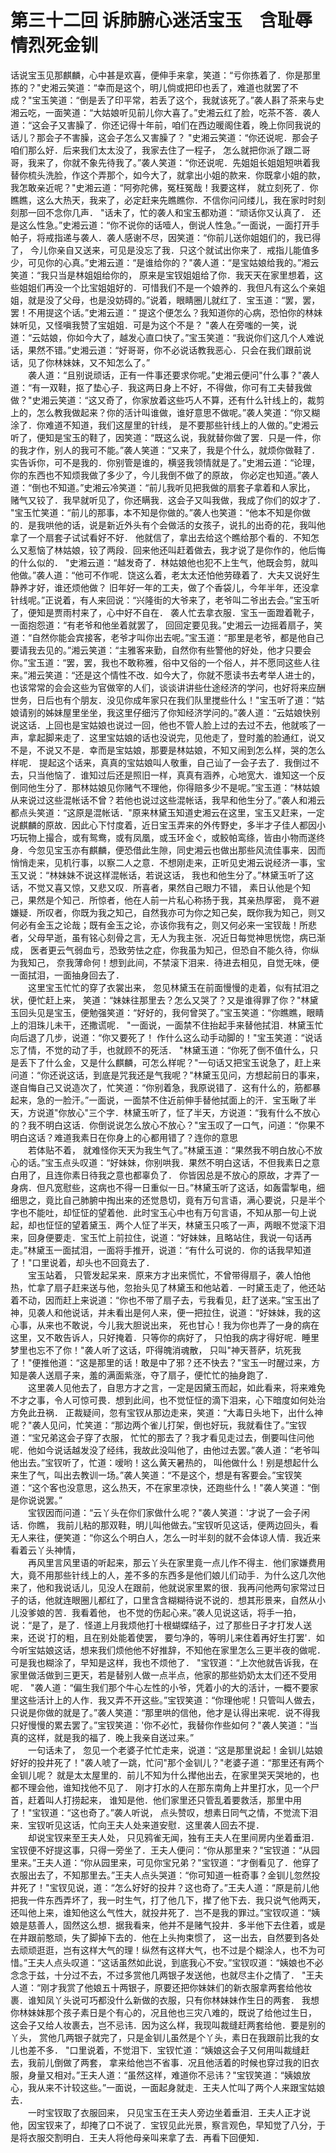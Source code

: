 # 第三十二回  诉肺腑心迷活宝玉　含耻辱情烈死金钏


话说宝玉见那麒麟，心中甚是欢喜，便伸手来拿，笑道：“亏你拣着了．你是那里拣的？"史湘云笑道：“幸而是这个，明儿倘或把印也丢了，难道也就罢了不成？"宝玉笑道：“倒是丢了印平常，若丢了这个，我就该死了。”袭人斟了茶来与史湘云吃，一面笑道：“大姑娘听见前儿你大喜了。”史湘云红了脸，吃茶不答．袭人道：“这会子又害臊了．你还记得十年前，咱们在西边暖阁住着，晚上你同我说的话儿？那会子不害臊，这会子怎么又害臊了？    "史湘云笑道：“你还说呢．那会子咱们那么好．后来我们太太没了，我家去住了一程子，    怎么就把你派了跟二哥哥，我来了，你就不象先待我了。”袭人笑道：“你还说呢．先姐姐长姐姐短哄着我替你梳头洗脸，作这个弄那个，如今大了，就拿出小姐的款来．你既拿小姐的款，我怎敢亲近呢？"史湘云道：“阿弥陀佛，冤枉冤哉！我要这样，    就立刻死了．你瞧瞧，这么大热天，我来了，必定赶来先瞧瞧你．不信你问问缕儿，我在家时时刻刻那一回不念你几声．    "话未了，忙的袭人和宝玉都劝道：“顽话你又认真了．    还是这么性急。”史湘云道：“你不说你的话噎人，倒说人性急。”一面说，一面打开手帕子，将戒指递与袭人．袭人感谢不尽，因笑道：“你前儿送你姐姐们的，我已得了，    今儿你亲自又送来，可见是没忘了我．只这个就试出你来了．戒指儿能值多少，可见你的心真。”史湘云道：“是谁给你的？"袭人道：“是宝姑娘给我的。”湘云笑道：“我只当是林姐姐给你的，    原来是宝钗姐姐给了你．我天天在家里想着，这些姐姐们再没一个比宝姐姐好的．可惜我们不是一个娘养的．我但凡有这么个亲姐姐，就是没了父母，也是没妨碍的。”说着，眼睛圈儿就红了．宝玉道：“罢，罢，罢！不用提这个话。”史湘云道：“    提这个便怎么？我知道你的心病，恐怕你的林妹妹听见，又怪嗔我赞了宝姐姐．可是为这个不是？    "袭人在旁嗤的一笑，说道：“云姑娘，你如今大了，越发心直口快了。”宝玉笑道：“我说你们这几个人难说话，果然不错。”史湘云道：“好哥哥，你不必说话教我恶心．只会在我们跟前说话，见了你林妹妹，又不知怎么了。”    
　　袭人道：“且别说顽话，正有一件事还要求你呢。”史湘云便问"什么事？"袭人道：“有一双鞋，抠了垫心子．我这两日身上不好，不得做，你可有工夫替我做做？"史湘云笑道：“这又奇了，你家放着这些巧人不算，还有什么针线上的，裁剪上的，怎么教我做起来？你的活计叫谁做，谁好意思不做呢。”袭人笑道：“你又糊涂了．你难道不知道，我们这屋里的针线，    是不要那些针线上的人做的。”史湘云听了，便知是宝玉的鞋了，因笑道：“既这么说，我就替你做了罢．只是一件，你的我才作，别人的我可不能。”袭人笑道：“又来了，我是个什么，就烦你做鞋了．实告诉你，可不是我的．你别管是谁的，横竖我领情就是了。”史湘云道：“论理，你的东西也不知烦我做了多少了，今儿我倒不做了的原故，    你必定也知道。”袭人道：“倒也不知道。”史湘云冷笑道：“前儿我听见把我做的扇套子拿着和人家比，    赌气又铰了．我早就听见了，你还瞒我．这会子又叫我做，我成了你们的奴才了．    "宝玉忙笑道：“前儿的那事，本不知是你做的。”袭人也笑道：“他本不知是你做的．是我哄他的话，说是新近外头有个会做活的女孩子，说扎的出奇的花，我叫他拿了一个扇套子试试看好不好．    他就信了，拿出去给这个瞧给那个看的．不知怎么又惹恼了林姑娘，铰了两段．回来他还叫赶着做去，我才说了是你作的，他后悔的什么似的．    "史湘云道：“越发奇了．林姑娘他也犯不上生气，他既会剪，就叫他做。”袭人道：“他可不作呢．饶这么着，老太太还怕他劳碌着了．大夫又说好生静养才好，谁还烦他做？    旧年好一年的工夫，做了个香袋儿，今年半年，还没拿针线呢。”正说着，有人来回说：“兴隆街的大爷来了，老爷叫二爷出去会。”宝玉听了，便知是贾雨村来了，心中好不自在．    袭人忙去拿衣服．宝玉一面蹬着靴子，一面抱怨道：“有老爷和他坐着就罢了，    回回定要见我。”史湘云一边摇着扇子，笑道：“自然你能会宾接客，老爷才叫你出去呢。”宝玉道：“那里是老爷，都是他自己要请我去见的。”湘云笑道：“主雅客来勤，自然你有些警他的好处，他才只要会你。”宝玉道：“罢，罢，我也不敢称雅，俗中又俗的一个俗人，并不愿同这些人往来。”湘云笑道：“还是这个情性不改．如今大了，你就不愿读书去考举人进士的，也该常常的会会这些为官做宰的人们，谈谈讲讲些仕途经济的学问，也好将来应酬世务，日后也有个朋友．没见你成年家只在我们队里搅些什么！"宝玉听了道：“姑娘请别的姊妹屋里坐坐，我这里仔细污了你知经济学问的。”袭人道：“云姑娘快别说这话．上回也是宝姑娘也说过一回，他也不管人脸上过的去过不去，他就咳了一声，拿起脚来走了．这里宝姑娘的话也没说完，见他走了，登时羞的脸通红，说又不是，不说又不是．幸而是宝姑娘，那要是林姑娘，不知又闹到怎么样，哭的怎么样呢．    提起这个话来，真真的宝姑娘叫人敬重，自己讪了一会子去了．我倒过不去，只当他恼了．谁知过后还是照旧一样，真真有涵养，心地宽大．谁知这一个反倒同他生分了．那林姑娘见你赌气不理他，你得赔多少不是呢。”宝玉道：“林姑娘从来说过这些混帐话不曾？若他也说过这些混帐话，我早和他生分了。”袭人和湘云都点头笑道：“这原是混帐话．"原来林黛玉知道史湘云在这里，宝玉又赶来，一定说麒麟的原故．因此心下忖度着，近日宝玉弄来的外传野史，多半才子佳人都因小巧玩物上撮合，或有鸳鸯，或有凤凰，或玉环金ぐ，或鲛帕鸾绦，皆由小物而遂终身．今忽见宝玉亦有麒麟，便恐借此生隙，同史湘云也做出那些风流佳事来．因而悄悄走来，见机行事，以察二人之意．不想刚走来，正听见史湘云说经济一事，宝玉又说：“林妹妹不说这样混帐话，若说这话，    我也和他生分了。”林黛玉听了这话，不觉又喜又惊，又悲又叹．所喜者，果然自己眼力不错，    素日认他是个知己，果然是个知己．所惊者，他在人前一片私心称扬于我，其亲热厚密，    竟不避嫌疑．所叹者，你既为我之知己，自然我亦可为你之知己矣，既你我为知己，则又何必有金玉之论哉；既有金玉之论，亦该你我有之，则又何必来一宝钗哉！所悲者，父母早逝，虽有铭心刻骨之言，无人为我主张．况近日每觉神思恍惚，病已渐成，    医者更云气弱血亏，恐致劳怯之症，你我虽为知己，但恐自不能久待，你纵为我知己，    奈我薄命何！想到此间，不禁滚下泪来．待进去相见，自觉无味，便一面拭泪，一面抽身回去了．    
　　这里宝玉忙忙的穿了衣裳出来，    忽见林黛玉在前面慢慢的走着，似有拭泪之状，便忙赶上来，    笑道：“妹妹往那里去？怎么又哭了？又是谁得罪了你？"林黛玉回头见是宝玉，便勉强笑道：“好好的，我何曾哭了。”宝玉笑道：“你瞧瞧，眼睛上的泪珠儿未干，还撒谎呢．    "一面说，一面禁不住抬起手来替他拭泪．林黛玉忙向后退了几步，说道：“你又要死了！    作什么这么动手动脚的！"宝玉笑道：“说话忘了情，不觉的动了手，也就顾不的死活．    "林黛玉道：“你死了倒不值什么，只是丢下了什么金，又是什么麒麟，可怎么样呢？"一句话又把宝玉说急了，赶上来问道：“你还说这话，到底是咒我还是气我呢？"林黛玉见问，方想起前日的事来，遂自悔自己又说造次了，忙笑道：“你别着急，我原说错了．这有什么的，筋都暴起来，急的一脸汗。”一面说，一面禁不住近前伸手替他拭面上的汗．宝玉瞅了半天，方说道"你放心"三个字．林黛玉听了，怔了半天，方说道：“我有什么不放心的？我不明白这话．你倒说说怎么放心不放心？"宝玉叹了一口气，问道：“你果不明白这话？难道我素日在你身上的心都用错了？连你的意思    
　　若体贴不着，    就难怪你天天为我生气了。”林黛玉道：“果然我不明白放心不放心的话。”宝玉点头叹道：“好妹妹，你别哄我．果然不明白这话，不但我素日之意白用了，且连你素日待我之意也都辜负了．    你皆因总是不放心的原故，才弄了一身病．但凡宽慰些，这病也不得一日重似一日。”林黛玉听了这话，如轰雷掣电，细细思之，竟比自己肺腑中掏出来的还觉恳切，竟有万句言语，满心要说，只是半个字也不能吐，却怔怔的望着他．此时宝玉心中也有万句言语，不知从那一句上说起，却也怔怔的望着黛玉．两个人怔了半天，林黛玉只咳了一声，两眼不觉滚下泪来，回身便要走．宝玉忙上前拉住，说道：“好妹妹，且略站住，我说一句话再走。”林黛玉一面拭泪，一面将手推开，说道：“有什么可说的．你的话我早知道了！"口里说着，却头也不回竟去了．    
　　宝玉站着，    只管发起呆来．原来方才出来慌忙，不曾带得扇子，袭人怕他热，忙拿了扇子赶来送与他，忽抬头见了林黛玉和他站着．一时黛玉走了，他还站着不动，因而赶上来说道：“你也不带了扇子去，亏我看见，赶了送来。”宝玉出了神，见袭人和他说话，并未看出是何人来，便一把拉住，说道：“好妹妹，我的这心事，从来也不敢说，今儿我大胆说出来，    死也甘心！我为你也弄了一身的病在这里，又不敢告诉人，只好掩着．只等你的病好了，    只怕我的病才得好呢．睡里梦里也忘不了你！"袭人听了这话，吓得魄消魂散，    只叫"神天菩萨，坑死我了！"便推他道：“这是那里的话！敢是中了邪？还不快去？"宝玉一时醒过来，方知是袭人送扇子来，羞的满面紫涨，夺了扇子，便忙忙的抽身跑了．    
　　这里袭人见他去了，自思方才之言，一定是因黛玉而起，如此看来，将来难免不才之事，令人可惊可畏．想到此间，也不觉怔怔的滴下泪来，心下暗度如何处治方免此丑祸．    正裁疑间，忽有宝钗从那边走来，笑道：“大毒日头地下，出什么神呢？"袭人见问，忙笑道：“那边两个雀儿打架，倒也好玩，我就看住了。”宝钗道：“宝兄弟这会子穿了衣服，    忙忙的那去了？我才看见走过去，倒要叫住问他呢．他如今说话越发没了经纬，我故此没叫他了，由他过去罢。”袭人道：“老爷叫他出去。”宝钗听了，忙道：嗳哟！这么黄天暑热的，    叫他做什么！别是想起什么来生了气，叫出去教训一场。”袭人笑道：“不是这个，想是有客要会。”宝钗笑道：“这个客也没意思，这么热天，不在家里凉快，还跑些什么！"袭人笑道：“倒是你说说罢。”    
　　宝钗因而问道：“云丫头在你们家做什么呢？"袭人笑道：'才说了一会子闲话．你瞧，    我前儿粘的那双鞋，明儿叫他做去。”宝钗听见这话，便两边回头，看无人来往，便笑道：“你这么个明白人，怎么一时半刻的就不会体谅人情．我近来看着云丫头神情，    
　　再风里言风里语的听起来，那云丫头在家里竟一点儿作不得主．他们家嫌费用大，竟不用那些针线上的人，差不多的东西多是他们娘儿们动手．为什么这几次他来了，他和我说话儿，见没人在跟前，他就说家里累的很．我再问他两句家常过日子的话，他就连眼圈儿都红了，口里含含糊糊待说不说的．想其形景来，自然从小儿没爹娘的苦．我看着他，    也不觉的伤起心来。”袭人见说这话，将手一拍，说：“是了，是了．怪道上月我烦他打十根蝴蝶结子，过了那些日子才打发人送来，还说`打的粗，且在别处能着使罢，    要匀净的，等明儿来住着再好生打罢'．如今听宝姑娘这话，想来我们烦他他不好推辞，不知他在家里怎么三更半夜的做呢．可是我也糊涂了，早知是这样，我也不烦他了．    "宝钗道：“上次他就告诉我，在家里做活做到三更天，若是替别人做一点半点，他家的那些奶奶太太们还不受用呢．    "袭人道：“偏生我们那个牛心左性的小爷，凭着小的大的活计，一概不要家里这些活计上的人作．我又弄不开这些。”宝钗笑道：“你理他呢！只管叫人做去，只说是你做的就是了。”袭人笑道：“那里哄的信他，他才是认得出来呢．说不得我只好慢慢的累去罢了。”宝钗笑道：'你不必忙，我替你作些如何？"袭人笑道：“当真的这样，就是我的福了．晚上我亲自送过来。”    
　　一句话未了，    忽见一个老婆子忙忙走来，说道：“这是那里说起！金钏儿姑娘好好的投井死了！"袭人唬了一跳，忙问"那个金钏儿？"老婆子道：“那里还有两个金钏儿呢？    就是太太屋里的．前儿不知为什么撵他出去，在家里哭天哭地的，也都不理会他，谁知找他不见了．    刚才打水的人在那东南角上井里打水，见一个尸首，赶着叫人打捞起来，    谁知是他．他们家里还只管乱着要救活，那里中用了！"宝钗道：“这也奇了。”袭人听说，    点头赞叹，想素日同气之情，不觉流下泪来．宝钗听见这话，忙向王夫人处来道安慰．这里袭人回去不提．    
　　却说宝钗来至王夫人处，    只见鸦雀无闻，独有王夫人在里间房内坐着垂泪．宝钗便不好提这事，只得一旁坐了．王夫人便问：“你从那里来？"宝钗道：“从园里来。”王夫人道：“你从园里来，可见你宝兄弟？"宝钗道：“才倒看见了．他穿了衣服出去了，不知那里去。”王夫人点头哭道：“你可知道一桩奇事？金钏儿忽然投井死了！"宝钗见说，道：“怎么好好的投井？这也奇了。”王夫人道：“原是前儿他把我一件东西弄坏了，我一时生气，打了他几下，撵了他下去．我只说气他两天，还叫他上来，谁知他这么气性大，就投井死了．岂不是我的罪过。”宝钗叹道：“姨娘是慈善人，固然这么想．据我看来，他并不是赌气投井．多半他下去住着，或是在井跟前憨顽，失了脚掉下去的．他在上头拘束惯了，    这一出去，自然要到各处去顽顽逛逛，岂有这样大气的理！纵然有这样大气，也不过是个糊涂人，也不为可惜。”王夫人点头叹道：“这话虽然如此说，到底我心不安。”宝钗叹道：“姨娘也不必念念于兹，十分过不去，不过多赏他几两银子发送他，也就尽主仆之情了．    "王夫人道：“刚才我赏了他娘五十两银子，原要还把你妹妹们的新衣服拿两套给他妆裹．谁知凤丫头说可巧都没什么新做的衣服，只有你林妹妹作生日的两套．    我想你林妹妹那个孩子素日是个有心的，况且他也三灾八难的，既说了给他过生日，    这会子又给人妆裹去，岂不忌讳．因为这么样，我现叫裁缝赶两套给他．要是别的丫头，    赏他几两银子就完了，只是金钏儿虽然是个丫头，素日在我跟前比我的女儿也差不多．    "口里说着，不觉泪下．宝钗忙道：“姨娘这会子又何用叫裁缝赶去，我前儿倒做了两套，    拿来给他岂不省事．况且他活着的时候也穿过我的旧衣服，身量又相对。”王夫人道：“虽然这样，难道你不忌讳？"宝钗笑道：“姨娘放心，我从来不计较这些。”一面说，一面起身就走．王夫人忙叫了两个人来跟宝姑娘去．    
　　一时宝钗取了衣服回来，    只见宝玉在王夫人旁边坐着垂泪．王夫人正才说他，因宝钗来了，却掩了口不说了．宝钗见此光景，察言观色，早知觉了八分，于是将衣服交割明白．王夫人将他母亲叫来拿了去．再看下回便知．


